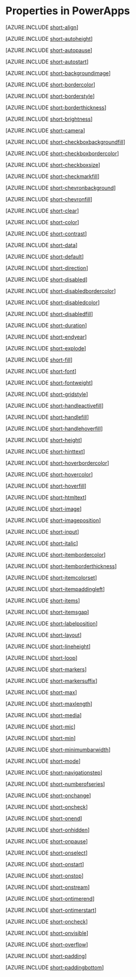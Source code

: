 <properties
   pageTitle="Properties in PowerApps"
   description="In PowerApps, you can use the properties that this topic describes."
   services=""
   suite="powerapps"
   documentationCenter="na"
   authors="aftowen"
   manager="erikre"
   editor=""
   tags=""/>
<tags
   ms.service="powerapps"
   ms.devlang="na"
   ms.topic="reference"
   ms.tgt_pltfrm="na"
   ms.workload="na"
   ms.date="02/25/2016"
   ms.author="anneta"/>

# Properties in PowerApps #

[AZURE.INCLUDE [short-align](../../includes/short-align.md)]

[AZURE.INCLUDE [short-autoheight](../../includes/short-autoheight.md)]

[AZURE.INCLUDE [short-autopause](../../includes/short-autopause.md)]

[AZURE.INCLUDE [short-autostart](../../includes/short-autostart.md)]

[AZURE.INCLUDE [short-backgroundimage](../../includes/short-backgroundimage.md)]

[AZURE.INCLUDE [short-bordercolor](../../includes/short-bordercolor.md)]

[AZURE.INCLUDE [short-borderstyle](../../includes/short-borderstyle.md)]

[AZURE.INCLUDE [short-borderthickness](../../includes/short-borderthickness.md)]

[AZURE.INCLUDE [short-brightness](../../includes/short-brightness.md)]

[AZURE.INCLUDE [short-camera](../../includes/short-camera.md)]

[AZURE.INCLUDE [short-checkboxbackgroundfill](../../includes/short-checkboxbackgroundfill.md)]

[AZURE.INCLUDE [short-checkboxbordercolor](../../includes/short-checkboxbordercolor.md)]

[AZURE.INCLUDE [short-checkboxsize](../../includes/short-checkboxsize.md)]

[AZURE.INCLUDE [short-checkmarkfill](../../includes/short-checkmarkfill.md)]

[AZURE.INCLUDE [short-chevronbackground](../../includes/short-chevronbackground.md)]

[AZURE.INCLUDE [short-chevronfill](../../includes/short-chevronfill.md)]

[AZURE.INCLUDE [short-clear](../../includes/short-clear.md)]

[AZURE.INCLUDE [short-color](../../includes/short-color.md)]

[AZURE.INCLUDE [short-contrast](../../includes/short-contrast.md)]

[AZURE.INCLUDE [short-data](../../includes/short-data.md)]

[AZURE.INCLUDE [short-default](../../includes/short-default.md)]

[AZURE.INCLUDE [short-direction](../../includes/short-direction.md)]

[AZURE.INCLUDE [short-disabled](../../includes/short-disabled.md)]

[AZURE.INCLUDE [short-disabledbordercolor](../../includes/short-disabledbordercolor.md)]

[AZURE.INCLUDE [short-disabledcolor](../../includes/short-disabledcolor.md)]

[AZURE.INCLUDE [short-disabledfill](../../includes/short-disabledfill.md)]

[AZURE.INCLUDE [short-duration](../../includes/short-duration.md)]

[AZURE.INCLUDE [short-endyear](../../includes/short-endyear.md)]

[AZURE.INCLUDE [short-explode](../../includes/short-explode.md)]

[AZURE.INCLUDE [short-fill](../../includes/short-fill.md)]

[AZURE.INCLUDE [short-font](../../includes/short-font.md)]

[AZURE.INCLUDE [short-fontweight](../../includes/short-fontweight.md)]

[AZURE.INCLUDE [short-gridstyle](../../includes/short-gridstyle.md)]

[AZURE.INCLUDE [short-handleactivefill](../../includes/short-handleactivefill.md)]

[AZURE.INCLUDE [short-handlefill](../../includes/short-handlefill.md)]

[AZURE.INCLUDE [short-handlehoverfill](../../includes/short-handlehoverfill.md)]

[AZURE.INCLUDE [short-height](../../includes/short-height.md)]

[AZURE.INCLUDE [short-hinttext](../../includes/short-hinttext.md)]

[AZURE.INCLUDE [short-hoverbordercolor](../../includes/short-hoverbordercolor.md)]

[AZURE.INCLUDE [short-hovercolor](../../includes/short-hovercolor.md)]

[AZURE.INCLUDE [short-hoverfill](../../includes/short-hoverfill.md)]

[AZURE.INCLUDE [short-htmltext](../../includes/short-htmltext.md)]

[AZURE.INCLUDE [short-image](../../includes/short-image.md)]

[AZURE.INCLUDE [short-imageposition](../../includes/short-imageposition.md)]

[AZURE.INCLUDE [short-input](../../includes/short-input.md)]

[AZURE.INCLUDE [short-italic](../../includes/short-italic.md)]

[AZURE.INCLUDE [short-itembordercolor](../../includes/short-itembordercolor.md)]

[AZURE.INCLUDE [short-itemborderthickness](../../includes/short-itemborderthickness.md)]

[AZURE.INCLUDE [short-itemcolorset](../../includes/short-itemcolorset.md)]

[AZURE.INCLUDE [short-itempaddingleft](../../includes/short-itempaddingleft.md)]

[AZURE.INCLUDE [short-items](../../includes/short-items.md)]

[AZURE.INCLUDE [short-itemsgap](../../includes/short-itemsgap.md)]

[AZURE.INCLUDE [short-labelposition](../../includes/short-labelposition.md)]

[AZURE.INCLUDE [short-layout](../../includes/short-layout.md)]

[AZURE.INCLUDE [short-lineheight](../../includes/short-lineheight.md)]

[AZURE.INCLUDE [short-loop](../../includes/short-loop.md)]

[AZURE.INCLUDE [short-markers](../../includes/short-markers.md)]

[AZURE.INCLUDE [short-markersuffix](../../includes/short-markersuffix.md)]

[AZURE.INCLUDE [short-max](../../includes/short-max.md)]

[AZURE.INCLUDE [short-maxlength](../../includes/short-maxlength.md)]

[AZURE.INCLUDE [short-media](../../includes/short-media.md)]

[AZURE.INCLUDE [short-mic](../../includes/short-mic.md)]

[AZURE.INCLUDE [short-min](../../includes/short-min.md)]

[AZURE.INCLUDE [short-minimumbarwidth](../../includes/short-minimumbarwidth.md)]

[AZURE.INCLUDE [short-mode](../../includes/short-mode.md)]

[AZURE.INCLUDE [short-navigationstep](../../includes/short-navigationstep.md)]

[AZURE.INCLUDE [short-numberofseries](../../includes/short-numberofseries.md)]

[AZURE.INCLUDE [short-onchange](../../includes/short-onchange.md)]

[AZURE.INCLUDE [short-oncheck](../../includes/short-oncheck.md)]

[AZURE.INCLUDE [short-onend](../../includes/short-onend.md)]

[AZURE.INCLUDE [short-onhidden](../../includes/short-onhidden.md)]

[AZURE.INCLUDE [short-onpause](../../includes/short-onpause.md)]

[AZURE.INCLUDE [short-onselect](../../includes/short-onselect.md)]

[AZURE.INCLUDE [short-onstart](../../includes/short-onstart.md)]

[AZURE.INCLUDE [short-onstop](../../includes/short-onstop.md)]

[AZURE.INCLUDE [short-onstream](../../includes/short-onstream.md)]

[AZURE.INCLUDE [short-ontimerend](../../includes/short-ontimerend.md)]

[AZURE.INCLUDE [short-ontimerstart](../../includes/short-ontimerstart.md)]

[AZURE.INCLUDE [short-oncheck](../../includes/short-oncheck.md)]

[AZURE.INCLUDE [short-onvisible](../../includes/short-onvisible.md)]

[AZURE.INCLUDE [short-overflow](../../includes/short-overflow.md)]

[AZURE.INCLUDE [short-padding](../../includes/short-padding.md)]

[AZURE.INCLUDE [short-paddingbottom](../../includes/short-paddingbottom.md)]
